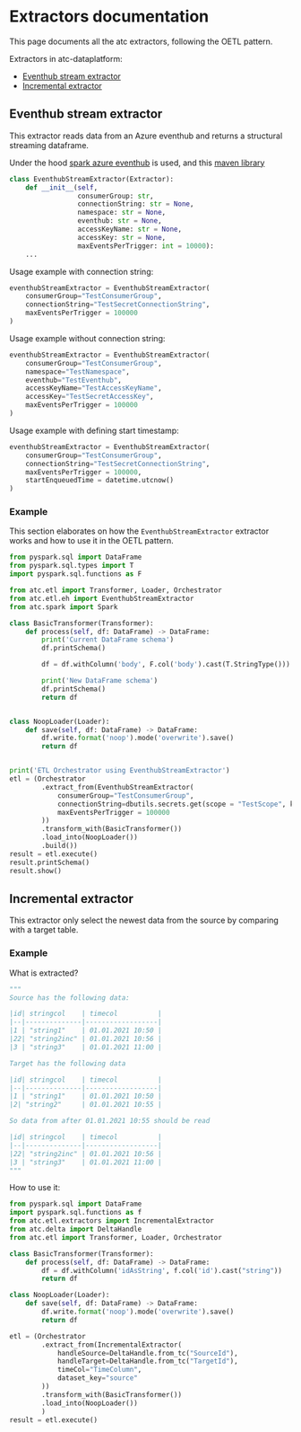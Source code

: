 # Extractors documentation
This page documents all the atc extractors, following the OETL pattern. 

Extractors in atc-dataplatform:

* [Eventhub stream extractor](#eventhub-stream-extractor)
* [Incremental extractor](#incremental-extractor)


## Eventhub stream extractor
This extractor reads data from an Azure eventhub and returns a structural streaming dataframe.

Under the hood [spark azure eventhub](https://github.com/Azure/azure-event-hubs-spark/blob/master/docs/PySpark/structured-streaming-pyspark.md) is used, and this [maven library](https://mvnrepository.com/artifact/com.microsoft.azure/azure-eventhubs-spark)

```python
class EventhubStreamExtractor(Extractor):
    def __init__(self, 
                 consumerGroup: str,
                 connectionString: str = None,
                 namespace: str = None,
                 eventhub: str = None,
                 accessKeyName: str = None,
                 accessKey: str = None,
                 maxEventsPerTrigger: int = 10000):
    ...
```

Usage example with connection string:
``` python
eventhubStreamExtractor = EventhubStreamExtractor(
    consumerGroup="TestConsumerGroup",
    connectionString="TestSecretConnectionString",
    maxEventsPerTrigger = 100000
)
```

Usage example without connection string:
``` python
eventhubStreamExtractor = EventhubStreamExtractor(
    consumerGroup="TestConsumerGroup",
    namespace="TestNamespace",
    eventhub="TestEventhub",
    accessKeyName="TestAccessKeyName",
    accessKey="TestSecretAccessKey",
    maxEventsPerTrigger = 100000
)
```

Usage example with defining start timestamp:
``` python
eventhubStreamExtractor = EventhubStreamExtractor(
    consumerGroup="TestConsumerGroup",
    connectionString="TestSecretConnectionString",
    maxEventsPerTrigger = 100000,
    startEnqueuedTime = datetime.utcnow()
)
```

### Example

This section elaborates on how the `EventhubStreamExtractor` extractor works and how to use it in the OETL pattern. 

```python
from pyspark.sql import DataFrame
from pyspark.sql.types import T
import pyspark.sql.functions as F

from atc.etl import Transformer, Loader, Orchestrator
from atc.etl.eh import EventhubStreamExtractor
from atc.spark import Spark

class BasicTransformer(Transformer):
    def process(self, df: DataFrame) -> DataFrame:
        print('Current DataFrame schema')
        df.printSchema()

        df = df.withColumn('body', F.col('body').cast(T.StringType()))

        print('New DataFrame schema')
        df.printSchema()
        return df


class NoopLoader(Loader):
    def save(self, df: DataFrame) -> DataFrame:
        df.write.format('noop').mode('overwrite').save()
        return df


print('ETL Orchestrator using EventhubStreamExtractor')
etl = (Orchestrator
        .extract_from(EventhubStreamExtractor(
            consumerGroup="TestConsumerGroup",
            connectionString=dbutils.secrets.get(scope = "TestScope", key = "TestSecretConnectionString"),
            maxEventsPerTrigger = 100000
        ))
        .transform_with(BasicTransformer())
        .load_into(NoopLoader())
        .build())
result = etl.execute()
result.printSchema()
result.show()
```


## Incremental extractor

This extractor only select the newest data from the source 
by comparing with a target table.

### Example

What is extracted?

```python
"""
Source has the following data:

|id| stringcol    | timecol          |
|--|--------------|------------------|
|1 | "string1"    | 01.01.2021 10:50 |
|22| "string2inc" | 01.01.2021 10:56 |
|3 | "string3"    | 01.01.2021 11:00 |

Target has the following data

|id| stringcol    | timecol          |
|--|--------------|------------------|
|1 | "string1"    | 01.01.2021 10:50 |
|2| "string2"     | 01.01.2021 10:55 |

So data from after 01.01.2021 10:55 should be read

|id| stringcol    | timecol          |
|--|--------------|------------------|
|22| "string2inc" | 01.01.2021 10:56 |
|3 | "string3"    | 01.01.2021 11:00 |
"""
```

How to use it:
```python
from pyspark.sql import DataFrame
import pyspark.sql.functions as f
from atc.etl.extractors import IncrementalExtractor
from atc.delta import DeltaHandle
from atc.etl import Transformer, Loader, Orchestrator

class BasicTransformer(Transformer):
    def process(self, df: DataFrame) -> DataFrame:
        df = df.withColumn('idAsString', f.col('id').cast("string"))
        return df

class NoopLoader(Loader):
    def save(self, df: DataFrame) -> DataFrame:
        df.write.format('noop').mode('overwrite').save()
        return df

etl = (Orchestrator
        .extract_from(IncrementalExtractor(
            handleSource=DeltaHandle.from_tc("SourceId"),
            handleTarget=DeltaHandle.from_tc("TargetId"),
            timeCol="TimeColumn",
            dataset_key="source"
        ))
        .transform_with(BasicTransformer())
        .load_into(NoopLoader())
        )
result = etl.execute()
```
